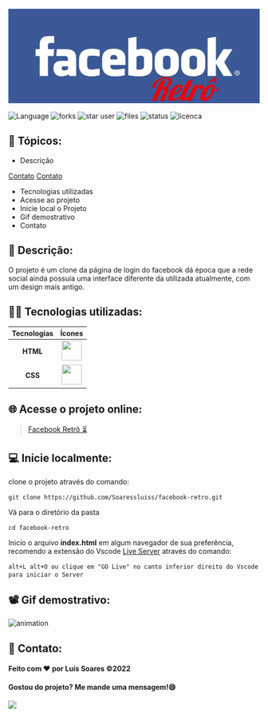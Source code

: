 <div>

![header](/assets/imgs/header%20github%20readme/header%20facebook.jpg)

</div>
<div>

![Language](https://img.shields.io/github/languages/count/Soaressluiss/facebook-retro?style=for-the-badge&color=orange)
![forks](https://img.shields.io/github/forks/soaressluiss/facebook-retro?style=for-the-badge&color=green)
![star user](https://img.shields.io/github/stars/soaressluiss/facebook-retro?style=for-the-badge&color=yellow)
![files](https://img.shields.io/github/directory-file-count/soaressluiss/facebook-retro?style=for-the-badge&color=blue)
![status](https://img.shields.io/static/v1?label=STATUS&message=CONCLUIDO&color=GREEN&style=for-the-badge)
![licenca](https://img.shields.io/static/v1?label=License&message=MIT&color=green&style=for-the-badge)

</div>


## 🔢 Tópicos:

- Descrição

 [Contato](#Contato)
 [Contato](#Contato:)
- Tecnologias utilizadas
- Acesse ao projeto
- Inicie local o Projeto
- Gif demostrativo
- Contato

## 📃 Descrição:

O projeto é um clone da página de login do facebook dá época que a rede social ainda possuía uma interface diferente da utilizada atualmente, com um design mais antigo.

## 👨‍💻 Tecnologias utilizadas:

 Tecnologias |  Ícones
:---------: | :--------:
**HTML**    | <img  src="https://cdn.jsdelivr.net/gh/devicons/devicon/icons/html5/html5-original-wordmark.svg" height="40" width="40" />
**CSS**     |  <img src="https://cdn.jsdelivr.net/gh/devicons/devicon/icons/css3/css3-original-wordmark.svg" height="40" width="40" />


## 🌐 Acesse o projeto online:

><a href="https://marketplace.visualstudio.com/items?itemName=ritwickdey.LiveServer" target="_blank" > Facebook Retrô ⏳</a>

## 💻 Inicie localmente:

clone o projeto através do comando:

```
git clone https://github.com/Soaressluiss/facebook-retro.git
```

Vá para o diretório da pasta 

```
cd facebook-retro
```

Inicío o arquivo **index.html** em algum navegador de sua preferência, recomendo a extensão do Vscode <a href="https://marketplace.visualstudio.com/items?itemName=ritwickdey.LiveServer" target="_blank" > Live Server</a> através do comando:


```
alt+L alt+O ou clique em "GO Live" no canto inferior direito do Vscode para iniciar o Server
```

## 📽 Gif demostrativo:
![animation](/assets/imgs/anima%C3%A7%C3%A3o%20facebook%20retro.gif)
## 📧 Contato:

#### Feito com ❤ por **Luís Soares** ©2022

#### Gostou do projeto? Me mande uma mensagem!😄

<a href="https://www.linkedin.com/in/luis-soares-281589234/" target="_blank"><img src="https://img.shields.io/badge/-LinkedIn-%230077B5?style=for-the-badge&logo=linkedin&logoColor=white" target="_blank"></a>
